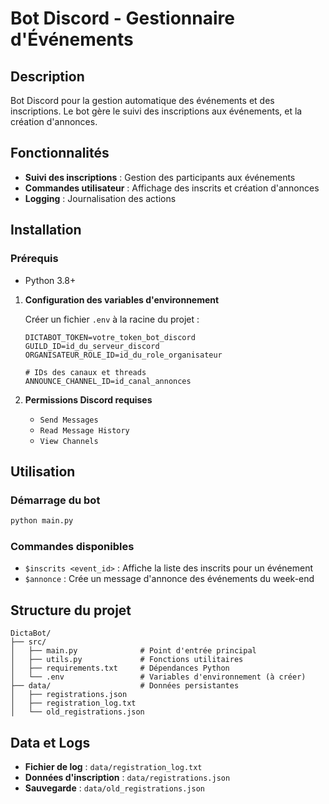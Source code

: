 # Bot Discord - Gestionnaire d'Événements

## Description

Bot Discord pour la gestion automatique des événements et des inscriptions. Le bot gère le suivi des inscriptions aux événements, et la création d'annonces.

## Fonctionnalités

- **Suivi des inscriptions** : Gestion des participants aux événements
- **Commandes utilisateur** : Affichage des inscrits et création d'annonces
- **Logging** : Journalisation des actions

## Installation

### Prérequis

- Python 3.8+

1. **Configuration des variables d'environnement**

   Créer un fichier `.env` à la racine du projet :

   ```env
   DICTABOT_TOKEN=votre_token_bot_discord
   GUILD_ID=id_du_serveur_discord
   ORGANISATEUR_ROLE_ID=id_du_role_organisateur

   # IDs des canaux et threads
   ANNOUNCE_CHANNEL_ID=id_canal_annonces
   ```

2. **Permissions Discord requises**
   - `Send Messages`
   - `Read Message History`
   - `View Channels`

## Utilisation

### Démarrage du bot

```bash
python main.py
```

### Commandes disponibles

- `$inscrits <event_id>` : Affiche la liste des inscrits pour un événement
- `$annonce` : Crée un message d'annonce des événements du week-end

## Structure du projet

```
DictaBot/
├── src/
│   ├── main.py              # Point d'entrée principal
│   ├── utils.py             # Fonctions utilitaires
│   ├── requirements.txt     # Dépendances Python
│   └── .env                 # Variables d'environnement (à créer)
├── data/                    # Données persistantes
│   ├── registrations.json
│   ├── registration_log.txt
│   └── old_registrations.json
```

## Data et Logs

- **Fichier de log** : `data/registration_log.txt`
- **Données d'inscription** : `data/registrations.json`
- **Sauvegarde** : `data/old_registrations.json`